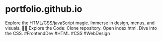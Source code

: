 # portfolio.github.io
Explore the HTML/CSS/javaScript magic. Immerse in design, menus, and visuals.  👩‍💻 Explore the Code:  Clone repository. Open index.html. Dive into the CSS. #FrontendDev #HTML #CSS #WebDesign
